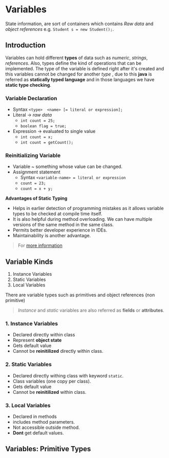 # Variables
State information, are sort of containers which contains _Raw data_ and _object references_ e.g. `Student s = new Student();`.

## Introduction
Variables can hold different **types** of data such as _numeric_, _strings_, _references_. Also, types define the kind of operations that can be implemented. The type of the variable is defined right after it's created and this variables cannot be changed for another _type_ , due to this **java** is referred as **statically typed language** and in those languages we have **static type checking**.

### Variable Declaration
- Syntax `<type>  <name> [= literal or expression];`
- Literal -> _raw data_
  - `int count = 25;`
  - `boolean flag = true;`
- Expression -> evaluated to single value
  - `int count = x;`
  - `int count = getCount();`

### Reinitializing Variable
- Variable ~ something whose value can be changed.
- Assignment statement
  - Syntax `<variable-name> = literal or expression`
  - `count = 23;`
  - `count = x + y; `

**Advantages of Static Typing**
- Helps in earlier detection of programming mistakes as it allows variable types to be checked at compile time itself.
- It is also helpful during method overloading. We can have multiple versions of the same method in the same class.
- Permits better developer experience in IDEs.
- Maintainability is another advantage.
> For [more information](http://stackoverflow.com/questions/125367/dynamic-type-languages-versus-static-type-languages)

## Variable Kinds
1. Instance Variables
2. Static Variables
3. Local Variables

There are variable types such as primitives and object references (non primitive)
>_Instance_ and _static_ variables are also referred as **fields** or **attributes**.

### 1. Instance Variables
- Declared directly within class
- Represent **object state**
- Gets default value
- Cannot be **reinitilized** directly within class.

### 2. Static Variables
- Declared directly withing class with keyword `static`.
- Class variables (one copy per class).
- Gets default value
- Cannot be **reinitilized** within class.

### 3. Local Variables
- Declared in methods
- includes method parameters.
- Not accessible outside method.
- **Dont** get default values.

## Variables: Primitive Types
